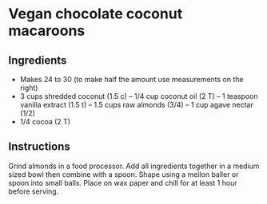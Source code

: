 # Vegan chocolate coconut macaroons

## Ingredients

- Makes 24 to 30 (to make half the amount use measurements on the right)
- 3 cups shredded coconut  (1.5 c)
– 1/4 cup coconut oil (2 T)
– 1 teaspoon vanilla extract (1.5 t)
– 1.5 cups raw almonds (3/4)
– 1 cup agave nectar (1/2)
- 1/4 cocoa (2 T)

## Instructions

Grind almonds in a food processor. Add all ingredients together in a medium sized bowl then combine with a spoon. Shape using a mellon baller or spoon into small balls. Place on wax paper and chill for at least 1 hour before serving.